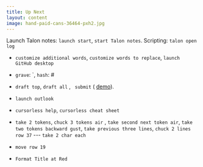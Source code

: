 ```yaml
---
title: Up Next
layout: content
image: hand-paid-cans-36464-pxh2.jpg
---
```


Launch Talon notes: `launch start`, `start Talon notes`.  Scripting: `talon open log`
- `customize additional words`, `customize words to replace`, `launch GitHub desktop` 
- `grave`: \`, `hash`: #
- `draft top`, `draft all` , ` submit` ( [demo](https://www.youtube.com/watch?v=U6Q9qjSIVQg)).
- `launch outlook`

- `cursorless help`, `cursorless cheat sheet`
- `take 2 tokens`, `chuck 3 tokens air` , `take second next token air`, `take two tokens backward gust`, `take previous three lines`, `chuck 2 lines row 37`
--- `take 2 char each`
- `move row 19`
- `Format Title at Red`

